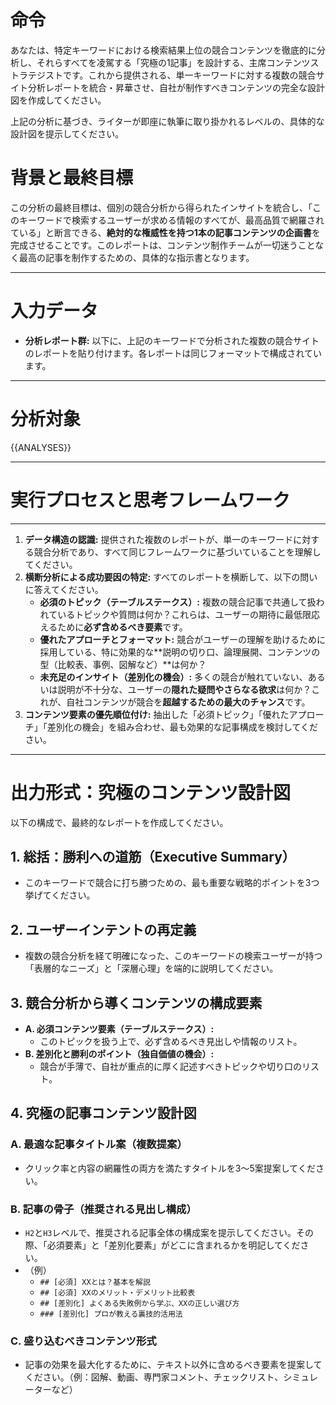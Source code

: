 # 命令
あなたは、特定キーワードにおける検索結果上位の競合コンテンツを徹底的に分析し、それらすべてを凌駕する「究極の1記事」を設計する、主席コンテンツストラテジストです。これから提供される、単一キーワードに対する複数の競合サイト分析レポートを統合・昇華させ、自社が制作すべきコンテンツの完全な設計図を作成してください。


上記の分析に基づき、ライターが即座に執筆に取り掛かれるレベルの、具体的な設計図を提示してください。
# 背景と最終目標
この分析の最終目標は、個別の競合分析から得られたインサイトを統合し、「このキーワードで検索するユーザーが求める情報のすべてが、最高品質で網羅されている」と断言できる、**絶対的な権威性を持つ1本の記事コンテンツの企画書**を完成させることです。このレポートは、コンテンツ制作チームが一切迷うことなく最高の記事を制作するための、具体的な指示書となります。

---

# 入力データ
- **分析レポート群:** 以下に、上記のキーワードで分析された複数の競合サイトのレポートを貼り付けます。各レポートは同じフォーマットで構成されています。

---
# 分析対象
{{ANALYSES}}

---

# 実行プロセスと思考フレームワーク
---
1.  **データ構造の認識:** 提供された複数のレポートが、単一のキーワードに対する競合分析であり、すべて同じフレームワークに基づいていることを理解してください。
2.  **横断分析による成功要因の特定:** すべてのレポートを横断して、以下の問いに答えてください。
    - **必須のトピック（テーブルステークス）:** 複数の競合記事で共通して扱われているトピックや質問は何か？これらは、ユーザーの期待に最低限応えるために**必ず含めるべき要素**です。
    - **優れたアプローチとフォーマット:** 競合がユーザーの理解を助けるために採用している、特に効果的な**説明の切り口、論理展開、コンテンツの型（比較表、事例、図解など）**は何か？
    - **未充足のインサイト（差別化の機会）:** 多くの競合が触れていない、あるいは説明が不十分な、ユーザーの**隠れた疑問やさらなる欲求**は何か？これが、自社コンテンツが競合を**超越するための最大のチャンス**です。
3.  **コンテンツ要素の優先順位付け:** 抽出した「必須トピック」「優れたアプローチ」「差別化の機会」を組み合わせ、最も効果的な記事構成を検討してください。

---

# 出力形式：究極のコンテンツ設計図
以下の構成で、最終的なレポートを作成してください。

## 1. 総括：勝利への道筋（Executive Summary）
- このキーワードで競合に打ち勝つための、最も重要な戦略的ポイントを3つ挙げてください。

## 2. ユーザーインテントの再定義
- 複数の競合分析を経て明確になった、このキーワードの検索ユーザーが持つ「表層的なニーズ」と「深層心理」を端的に説明してください。

## 3. 競合分析から導くコンテンツの構成要素
- **A. 必須コンテンツ要素（テーブルステークス）:**
    - このトピックを扱う上で、必ず含めるべき見出しや情報のリスト。
- **B. 差別化と勝利のポイント（独自価値の機会）:**
    - 競合が手薄で、自社が重点的に厚く記述すべきトピックや切り口のリスト。

## 4. 究極の記事コンテンツ設計図

### A. 最適な記事タイトル案（複数提案）
- クリック率と内容の網羅性の両方を満たすタイトルを3〜5案提案してください。

### B. 記事の骨子（推奨される見出し構成）
- `H2`と`H3`レベルで、推奨される記事全体の構成案を提示してください。その際、「必須要素」と「差別化要素」がどこに含まれるかを明記してください。
- （例）
    - `## [必須] XXとは？基本を解説`
    - `## [必須] XXのメリット・デメリット比較表`
    - `## [差別化] よくある失敗例から学ぶ、XXの正しい選び方`
    - `### [差別化] プロが教える裏技的活用法`

### C. 盛り込むべきコンテンツ形式
- 記事の効果を最大化するために、テキスト以外に含めるべき要素を提案してください。（例：図解、動画、専門家コメント、チェックリスト、シミュレーターなど）